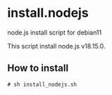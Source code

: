 install.nodejs
==============

node.js install script for debian11

This script install node.js v18.15.0.

How to install
--------------

	# sh install_nodejs.sh
